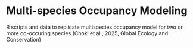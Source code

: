 # Multi-species Occupancy Modeling

R scripts and data to replicate multispecies occupancy model for two or more co-occuring species (Choki et al., 2025, Global Ecology and Conservation)
